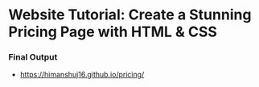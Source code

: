 # Website Tutorial: Create a Stunning Pricing Page with HTML & CSS

### Final Output
- https://himanshuj16.github.io/pricing/
